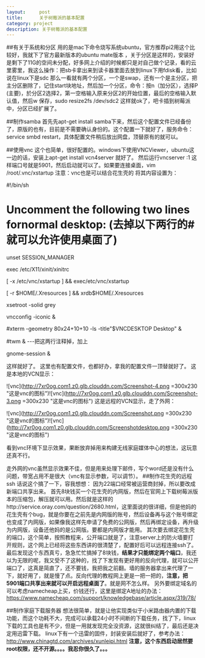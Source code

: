 ```yaml
---
layout:     post
title:      关于树莓派的基本配置
category: project
description: 关于树莓派的基本配置
---
```

##有关于系统和分区
用的是mac下命令烧写系统ubuntu，官方推荐pi2用这个比较好，我就下了官方最新版本的ubuntu mate版本
，关于分区是这样的，安装好是剩下了11G的空间未分配，好多网上介绍的时候都只是对自己做个记录，看的云里雾里，我这么操作：把sb卡拿出来到读卡器里面去放到linux下用fdisk看，比如说在linux下是sdc 那么一看就有两个分区，一个是swap，还有一个是主分区，把主分区删除了，记住start块地址，然后加一个分区，命令：按n（加分区），选择P (主要)，於分区2选择2，第一空格输入原来分区2的开始位置，最后的空格输入默认值，然后w 保存，sudo resize2fs /dev/sdc2 这样就ok了，吧卡插到树莓派中，分区已经扩展了。


##制作samba
首先先apt-get install samba下来，然后这个配置文件已经备份了，原版的也有，目前是不需要确认身份的。这个配置一下就好了，服务命令：service smbd restart，具体配置文件稍后放出网盘，顶替原有的就可以。

##使用vnc
这个也简单，很好配置的。windows下使用VNCViewer，ubuntu这一边的话，安装上apt-get install vcn4server 就好了。 然后运行vncserver :1 这样端口号就是5901，然后启动就可以了。如果要连接桌面，vim /root/.vnc/xstartup    注意：vnc也是可以结合花生壳的
将其内容设置为：

 #!/bin/sh

 # Uncomment the following two lines fornormal desktop: (去掉以下两行的#就可以允许使用桌面了)

unset SESSION_MANAGER

exec /etc/X11/xinit/xinitrc

[ -x /etc/vnc/xstartup ] && exec/etc/vnc/xstartup

[ -r $HOME/.Xresources ] && xrdb$HOME/.Xresources

xsetroot -solid grey

vncconfig -iconic &

 #xterm -geometry 80x24+10+10 -ls -title"$VNCDESKTOP Desktop" &

 #twm & ---把这两行注释掉，加上

gnome-session &


这样就好了。
这里也有配置文件，也都好办，拿我的配置文件一顶替就好了。
这是本地的VCN显示：

![vnc](http://7xr0og.com1.z0.glb.clouddn.com/Screenshot-4.png =300x230 "这是vnc的图标")![vnc](http://7xr0og.com1.z0.glb.clouddn.com/Screenshot-3.png =300x230 "这是vnc的图标")
这是远程的VCN显示，走了外网：

![vnc](http://7xr0og.com1.z0.glb.clouddn.com/Screenshot.png =300x230 "这是vnc的图标")![vnc](http://7xr0og.com1.z0.glb.clouddn.com/Screenshotdesktop.png =300x230 "这是vnc的图标")

看到vnc环境下显示效果，果断放弃掉用来构建无线家庭媒体中心的想法，这玩意还真不行。

走外网的vnc虽然显示效果不佳，但是用来处理下邮件，写个word还是没有什么问题，带宽占用不是很大（vnc有显示参数，可以调节）。
##制作花生壳的远程ssh
话说这个搞了一下，容我想想：
因为22端口经常被运营商封掉，所以要改成新端口共享出来。
首先8块钱买一个花生壳的内网版，然后在官网上下载树莓派版本的压缩包，解压就可以用。然后就是这样的http://service.oray.com/question/2680.html，这里面说的很详细，但是他妈的花生壳有个bug，就是你要在之前先是内网版的账号，然后设备再与这个账号绑定也变成了内网版，如果像我这样先申请了免费的公网版，然后再绑定设备，再升级为内网版，设备还他妈的是公网版。要都是内网版才能用。
其次要去绑定花生壳的端口，这个简单，按照教程来，公开端口就是了，注意server上的防火墙要打开规则，这个网上已经将这些东西讲的很清楚了，配置好后可以远程连接ssh了。
最后发现这个东西真亏，急急忙忙搞掉了8块钱，__结果才只能绑定两个端口__，我还以为无限的呢，我又受不了这种的，找了下发现有更好用的反向代理，就可以公开端口了，这真是简直了，还不要钱，我把我之前翻。墙的服务器拿出来代理了一下，就好用了，就是慢了点。反向代理的教程网上更是一把一把的，__注意，把5901端口共享出来就可以开启远程桌面了__。就是网不怎么样。
另外要绑定域名的可以考虑namecheap上买，价钱还行，这里是绑定A地址的办法：https://www.namecheap.com/support/knowledgebase/article.aspx/319/78/

##制作家庭下载服务器
想法很简单，就是让他实现类似于小米路由器内置的下载功能，而这个功耗不大，完成可以承载24小时不间断的下载任务，找了下，linux下载的工具也是有不少，但是一用就发现完全没资源，这就很纠结了，最后还是决定用迅雷下载。
linux下有一个迅雷的固件，封装安装后就好了，参考办法：http://www.chinagtd.com/archives/xunleipi.html
__注意，这个东西启动居然要root权限，还不开源。。。。我忍你很久了。。。__








